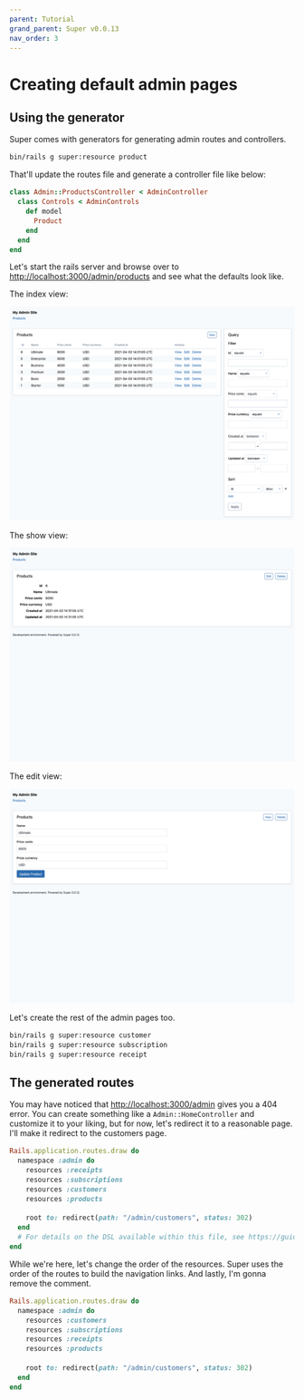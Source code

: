 ```yaml
---
parent: Tutorial
grand_parent: Super v0.0.13
nav_order: 3
---
```

# Creating default admin pages

## Using the generator

Super comes with generators for generating admin routes and controllers.

```sh
bin/rails g super:resource product
```

That'll update the routes file and generate a controller file like below:

```ruby
class Admin::ProductsController < AdminController
  class Controls < AdminControls
    def model
      Product
    end
  end
end
```

Let's start the rails server and browse over to
<http://localhost:3000/admin/products> and see what the defaults look like.

The index view:

![](/screenshots/0-0-12/products_default_index.png)

The show view:

![](/screenshots/0-0-12/products_default_show.png)

The edit view:

![](/screenshots/0-0-12/products_default_edit.png)

Let's create the rest of the admin pages too.

```sh
bin/rails g super:resource customer
bin/rails g super:resource subscription
bin/rails g super:resource receipt
```

## The generated routes

You may have noticed that <http://localhost:3000/admin> gives you a 404 error.
You can create something like a `Admin::HomeController` and customize it to your
liking, but for now, let's redirect it to a reasonable page. I'll make it
redirect to the customers page.

```ruby
Rails.application.routes.draw do
  namespace :admin do
    resources :receipts
    resources :subscriptions
    resources :customers
    resources :products

    root to: redirect(path: "/admin/customers", status: 302)
  end
  # For details on the DSL available within this file, see https://guides.rubyonrails.org/routing.html
end
```

While we're here, let's change the order of the resources. Super uses the order
of the routes to build the navigation links. And lastly, I'm gonna remove the
comment.

```ruby
Rails.application.routes.draw do
  namespace :admin do
    resources :customers
    resources :subscriptions
    resources :receipts
    resources :products

    root to: redirect(path: "/admin/customers", status: 302)
  end
end
```
